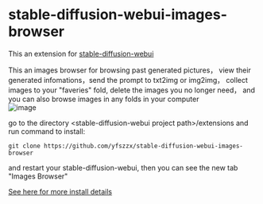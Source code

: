 # stable-diffusion-webui-images-browser

This an extension for [stable-diffusion-webui](https://github.com/AUTOMATIC1111/stable-diffusion-webui)

This an images browser for browsing past generated pictures， view their generated infomations，send the prompt to txt2img or img2img， collect images to your "faveries" fold, delete the images you no longer need， and you can also browse images in any folds in your computer  
![image](https://s6.jpg.cm/2022/10/24/PJjuZt.png)

go to the directory \<stable-diffusion-webui project path\>/extensions and run command to install:

`git clone https://github.com/yfszzx/stable-diffusion-webui-images-browser `

and restart your stable-diffusion-webui, then you can see the new tab "Images Browser"

[See here for more install details](https://github.com/AUTOMATIC1111/stable-diffusion-webui/wiki/Extensions)
